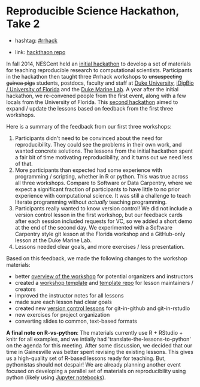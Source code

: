 # Reproducible Science Hackathon, Take 2

  * hashtag: [#rrhack](https://twitter.com/hashtag/rrhack)

  * link: [hackthaon repo](https://github.com/Reproducible-Science-Curriculum/Reproducible-Science-Hackathon-Dec-09-2015)

In fall 2014, NESCent held an [initial hackathon] to develop a set of materials for teaching reproducible research to computational scientists. Participants in the hackathon then taught three #rrhack workshops to ~~unsuspecting guinea pigs~~ students, postdocs, faculty and staff at [Duke University], [iDigBio / University of Florida] and the [Duke Marine Lab]. A year after the initial hackathon, we re-convened people from the first event, along with a few locals from the University of Florida. This [second hackathon] aimed to expand / update the lessons based on feedback from the first three workshops.  

Here is a summary of the feedback from our first three workshops:
1. Participants didn't need to be convinced about the need for reproducibility. They could see the problems in their own work, and wanted concrete solutions. The lessons from the initial hackathon spent a fair bit of time motivating reproducibility, and it turns out we need less of that.
2. More participants than expected had some experience with programming / scripting, whether in R or python. This was true across all three workshops. Compare to Software or Data Carpentry, where we expect a significant fraction of participants to have little to no prior experience with computational science. It was still a challenge to teach literate programming without *actually* teaching programming.
3. Participants really wanted to know version control! We did not include a version control lesson in the  first workshop, but our feedback cards after each session included requests for VC, so we added a short demo at the end of the second day. We experimented with a Software Carpentry style git lesson at the Florida workshop and a GitHub-only lesson at the Duke Marine Lab.  
4. Lessons needed clear goals, and more exercises / less presentation.

Based on this feedback, we made the following changes to the workshop materials:

* better [overview of the workshop] for potential organizers and instructors
* created a [workshop template] and [template repo] for lesson maintainers / creators
* improved the instructor notes for all lessons
* made sure each lesson had clear goals
* created new [version control lessons] for git-in-github and git-in-rstudio
* new exercises for project organization
* converting slides to common, text-based formats

**A final note on R-vs-python**: The materials currently use R + RStudio + knitr for all examples, and we intially had  'translate-the-lessons-to-python' on the agenda for this meeting. After some discussion, we decided that our time in Gainesville was better spent revising the existing lessons. This gives us a high-quality set of R-based lessons ready for teaching. But, pythonistas should not despair! We are already planning another event focused on developing a parallel set of materials on reproducibility using python (likely using [Jupyter notebooks]).

[initial hackathon]: (https://github.com/Reproducible-Science-Curriculum/Reproducible-Science-Hackathon-Dec-09-2015)
[Duke University]: (http://reproducible-science-curriculum.github.io/2015-05-14-reproducible-science-duke/)
[iDigBio / University of Florida]: (http://reproducible-science-curriculum.github.io/2015-06-01-reproducible-science-idigbio/)
[Duke Marine Lab]: (http://reproducible-science-curriculum.github.io/2015-09-24-reproducible-science-duml/)
[second hackathon]: (https://github.com/Reproducible-Science-Curriculum/Reproducible-Science-Hackathon-Dec-09-2015)
[overview of the workshop]: (https://github.com/Reproducible-Science-Curriculum/workshop-planning/blob/master/workshopOverview.md)
[workshop template]: (https://github.com/Reproducible-Science-Curriculum/workshop-planning/blob/master/moduleTemplate.md)
[template repo]: (https://github.com/Reproducible-Science-Curriculum/template-module)
[version control lessons]: (https://github.com/Reproducible-Science-Curriculum/rr-version-control)
[Jupyter notebooks]: (http://jupyter.org/)

